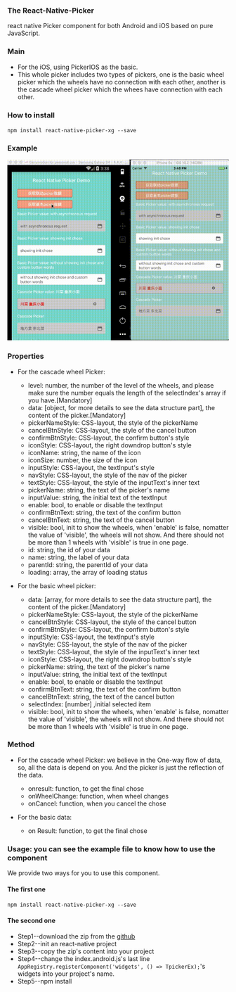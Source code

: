 ### The React-Native-Picker

react native Picker component for both Android and iOS based on pure JavaScript.

### Main 
* For the iOS, using PickerIOS as the basic.
* This whole picker includes two types of pickers, one is the basic wheel picker which the wheels have no connection with each other, another is the cascade wheel picker which the whees have connection with each other.

### How to install
```
npm install react-native-picker-xg --save
```
### Example
![image](https://raw.githubusercontent.com/lulutia/images/master/react-native-components/Screen-Capture-50.gif)

### Properties 
  * For the cascade wheel Picker:
     * level: number, the number of the level of the wheels, and please make sure the number equals the length of the selectIndex's array if you have.[Mandatory]
     * data: [object, for more details to see the data structure part], the content of the picker.[Mandatory]
     * pickerNameStyle: CSS-layout, the style of the pickerName
     * cancelBtnStyle: CSS-layout, the style of the cancel button
     * confirmBtnStyle: CSS-layout, the confirm button's style
     * iconStyle: CSS-layout, the right downdrop button's style
     * iconName: string, the name of the icon
     * iconSize: number, the size of the icon
     * inputStyle: CSS-layout, the textInput's style
     * navStyle: CSS-layout, the style of the nav of the picker
     * textStyle: CSS-layout, the style of the inputText's inner text
     * pickerName: string, the text of the picker's name
     * inputValue: string, the initial text of the textInput
     * enable: bool, to enable or disable the textInput
     * confirmBtnText: string, the text of the confirm button
     * cancelBtnText: string, the text of the cancel button
     * visible: bool, init to show the wheels, when 'enable' is false, nomatter the value of 'visible', the wheels will not show. And there should not be more than 1 wheels with 'visible' is true in one page.
     * id: string, the id of your data
     * name: string, the label of your data
     * parentId: string, the parentId of your data
     * loading: array, the array of loading status
      
  * For the basic wheel picker:
    * data: [array, for more details to see the data structure part], the content of the picker.[Mandatory]
    * pickerNameStyle: CSS-layout, the style of the pickerName
    * cancelBtnStyle: CSS-layout, the style of the cancel button
    * confirmBtnStyle: CSS-layout, the confirm button's style
    * inputStyle: CSS-layout, the textInput's style
    * navStyle: CSS-layout, the style of the nav of the picker
    * textStyle: CSS-layout, the style of the inputText's inner text
    * iconStyle: CSS-layout, the right downdrop button's style
    * pickerName: string, the text of the picker's name
    * inputValue: string, the initial text of the textInput
    * enable: bool, to enable or disable the textInput
    * confirmBtnText: string, the text of the confirm button
    * cancelBtnText: string, the text of the cancel button
    * selectIndex: [number] ,initial selected item
    * visible: bool, init to show the wheels, when 'enable' is false, nomatter the value of 'visible', the wheels will not show. And there should not be more than 1 wheels with 'visible' is true in one page.
    

### Method
  
  * For the cascade wheel Picker: we believe in the One-way flow of data, so, all the data is depend on you. And the picker is just the reflection of the data.

    * onresult: function, to get the final chose
    * onWheelChange: function, when wheel changes
    * onCancel: function, when you cancel the chose

  * For the basic data:
    * on Result: function, to get the final chose

### Usage: you can see the example file to know how to use the component
We provide two ways for you to use this component.

#### The first one

```
npm install react-native-picker-xg --save
```

#### The second one
* Step1--download the zip from the [github](https://github.com/xgfe/react-native-picker-xg)
* Step2--init an react-native project
* Step3--copy the zip's content into your project
* Step4--change the index.android.js's last line ``AppRegistry.registerComponent('widgets', () => TpickerEx);``'s widgets into your project's name.
* Step5--npm install

 
